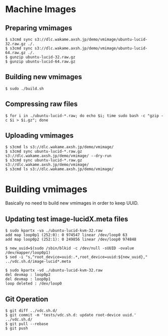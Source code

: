# Machine Images

## Preparing vmimages

    $ s3cmd sync s3://dlc.wakame.axsh.jp/demo/vmimage/ubuntu-lucid-32.raw.gz ./.
    $ s3cmd sync s3://dlc.wakame.axsh.jp/demo/vmimage/ubuntu-lucid-64.raw.gz ./.
    $ gunzip ubuntu-lucid-32.raw.gz
    $ gunzip ubuntu-lucid-64.raw.gz

## Building new vmimages

    $ sudo ./build.sh

## Compressing raw files

    $ for i in ./ubuntu-lucid-*.raw; do echo $i; time sudo bash -c "gzip -c $i > $i.gz"; done

## Uploading vmimages

    $ s3cmd ls s3://dlc.wakame.axsh.jp/demo/vmimage/
    $ s3cmd sync ubuntu-lucid-*.raw.gz s3://dlc.wakame.axsh.jp/demo/vmimage/ --dry-run
    $ s3cmd sync ubuntu-lucid-*.raw.gz s3://dlc.wakame.axsh.jp/demo/vmimage/
    $ s3cmd ls s3://dlc.wakame.axsh.jp/demo/vmimage/


# Building vmimages

Basically no need to build new vmimages in order to keep UUID.

## Updating test image-lucidX.meta files

    $ sudo kpartx -va ./ubuntu-lucid-kvm-32.raw
    add map loop0p1 (252:0): 0 974547 linear /dev/loop0 63
    add map loop0p2 (252:1): 0 249856 linear /dev/loop0 974848

    $ new_uuid=$(sudo /sbin/blkid -c /dev/null -sUUID -ovalue /dev/mapper/loop0p1)
    $ sed -i "s,^root_device=uuid:.*,root_device=uuid:${new_uuid},"  ../vdc.sh.d/image-lucid*.meta

    $ sudo kpartx -vd ./ubuntu-lucid-kvm-32.raw
    del devmap : loop0p2
    del devmap : loop0p1
    loop deleted : /dev/loop0

## Git Operation

    $ git diff ../vdc.sh.d/
    $ git commit -m 'tests/vdc.sh.d: update root-device uuid.' ../vdc.sh.d/
    $ git pull --rebase
    $ git push
